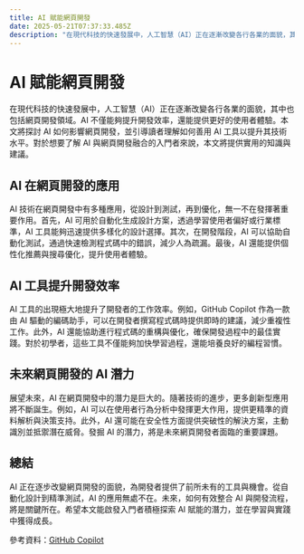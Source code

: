 ```yaml
---
title: AI 賦能網頁開發
date: 2025-05-21T07:37:33.485Z
description: "在現代科技的快速發展中，人工智慧（AI）正在逐漸改變各行各業的面貌，其中也包括網頁開發領域。AI 不僅能夠提升開發效率，還能提供更好的使用者體驗。本文將探討 AI 如何影響網頁開發，並引導讀者理解如何善用 AI 工具以提升其技術水平。對於想要了解 AI 與網頁開發融合的入門者來說，本文將提供實用的知識與建議。"
---
```


# AI 賦能網頁開發

在現代科技的快速發展中，人工智慧（AI）正在逐漸改變各行各業的面貌，其中也包括網頁開發領域。AI 不僅能夠提升開發效率，還能提供更好的使用者體驗。本文將探討 AI 如何影響網頁開發，並引導讀者理解如何善用 AI 工具以提升其技術水平。對於想要了解 AI 與網頁開發融合的入門者來說，本文將提供實用的知識與建議。

## AI 在網頁開發的應用

AI 技術在網頁開發中有多種應用，從設計到測試，再到優化，無一不在發揮著重要作用。首先，AI 可用於自動化生成設計方案，透過學習使用者偏好或行業標準，AI 工具能夠迅速提供多樣化的設計選擇。其次，在開發階段，AI 可以協助自動化測試，通過快速檢測程式碼中的錯誤，減少人為疏漏。最後，AI 還能提供個性化推薦與搜尋優化，提升使用者體驗。

## AI 工具提升開發效率

AI 工具的出現極大地提升了開發者的工作效率。例如，GitHub Copilot 作為一款由 AI 驅動的編碼助手，可以在開發者撰寫程式碼時提供即時的建議，減少重複性工作。此外，AI 還能協助進行程式碼的重構與優化，確保開發過程中的最佳實踐。對於初學者，這些工具不僅能夠加快學習過程，還能培養良好的編程習慣。

## 未來網頁開發的 AI 潛力

展望未來，AI 在網頁開發中的潛力是巨大的。隨著技術的進步，更多創新型應用將不斷誕生。例如，AI 可以在使用者行為分析中發揮更大作用，提供更精準的資料解析與決策支持。此外，AI 還可能在安全性方面提供突破性的解決方案，主動識別並抵禦潛在威脅。發掘 AI 的潛力，將是未來網頁開發者面臨的重要課題。

## 總結

AI 正在逐步改變網頁開發的面貌，為開發者提供了前所未有的工具與機會。從自動化設計到精準測試，AI 的應用無處不在。未來，如何有效整合 AI 與開發流程，將是關鍵所在。希望本文能啟發入門者積極探索 AI 賦能的潛力，並在學習與實踐中獲得成長。

參考資料：[GitHub Copilot](https://github.com/features/copilot)